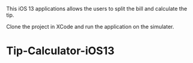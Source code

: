 This iOS 13 applications allows the users to split the bill and calculate the tip. 

Clone the project in XCode and run the application on the simulater. 
# Tip-Calculator-iOS13
